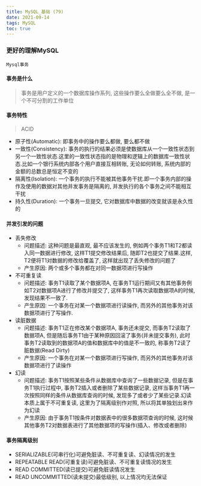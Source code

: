 ```yaml
---
title: MySQL_基础 (79)
date: 2021-09-14
tags: MySQL
toc: true
---
```


### 更好的理解MySQL
    Mysql事务

<!-- more -->

#### 事务是什么
> 事务是用户定义的一个数据库操作系列, 这些操作要么全做要么全不做, 是一个不可分割的工作单位

#### 事务特性
> ACID
- 原子性(Automatic): 即事务中的操作要么都做, 要么都不做
- 一致性(Consistency): 事务的执行的结果必须是使数据库从一个一致性状态到另一个一致性状态.这里的一致性状态指的是物理和逻辑上的数据库一致性状态.比如一个银行系统内部各个用户直接互相转账, 无论如何转账, 系统内部的金额的总数总是恒定不变的
- 隔离性(Isolation): 一个事务的执行不能被其他事务干扰.即一个事务内部的操作及使用的数据对其他并发事务是隔离的, 并发执行的各个事务之间不能相互干扰
- 持久性(Duration): 一个事务一旦提交, 它对数据库中数据的改变就该是永久性的

#### 并发引发的问题
- 丢失修改
    * 问题描述: 这种问题是最直观, 最不应该发生的, 例如两个事务T1和T2都读入同一数据进行修改, 这样T1提交修改结果后, 随即T2也提交了结果.这样, T2便将T1对数据的修改给覆盖了, 这样就出现了丢失修改的问题了
    * 产生原因: 两个或多个事务都在对同一数据项进行写操作
- 不可重复读
    * 问题描述: 事务T1读取了某个数据项A, 在事务T1运行期间又有其他事务例如T2对数据项A进行了修改并提交了, 这样事务T1再次读取数据项A的时候, 发现结果不一致了.
    * 产生原因: 一个事务在对某一个数据项进行读操作, 而另外的其他事务对该数据项进行了写操作.
- 读脏数据
    * 问题描述: 事务T1正在修改某个数据项A, 事务还未提交, 而事务T2读取了数据项A, 但是随后事务T1由于某种原因回滚了事务(并未提交事务), 此时事务T2读取到的数据项A的值和数据库中的值是不一致的, 称事务T2读了脏数据(Read Dirty)
    * 产生原因: 一个事务在对某一个数据项进行写操作, 而另外的其他事务对该数据项进行了读操作
- 幻读
    * 问题描述: 事务T1按照某些条件从数据库中查询了一些数据记录, 但是在事务T1执行过程中, 事务T2插入或者删除了某些数据记录, 这样当事务T1再一次按照同样的条件从数据库查询的时候, 发现多了或者少了某些记录.幻读本质上属于不可重复读, 这里为了隔离级别作对照, 所以将其单独划出来作为幻读
    * 产生原因: 由于事务T1按条件对数据表中的很多数据项查询的时候, 这时候其他事务T2对数据表进行了其他数据项的写操作(插入、修改或者删除)

#### 事务隔离级别
- SERIALIZABLE(可串行化)可避免脏读、不可重复读、幻读情况的发生
- REPEATABLE READ(可重复读)可避免脏读、不可重复读情况的发生
- READ COMMITTED(读已提交)可避免脏读情况发生
- READ UNCOMMITTED(读未提交)最低级别, 以上情况均无法保证

